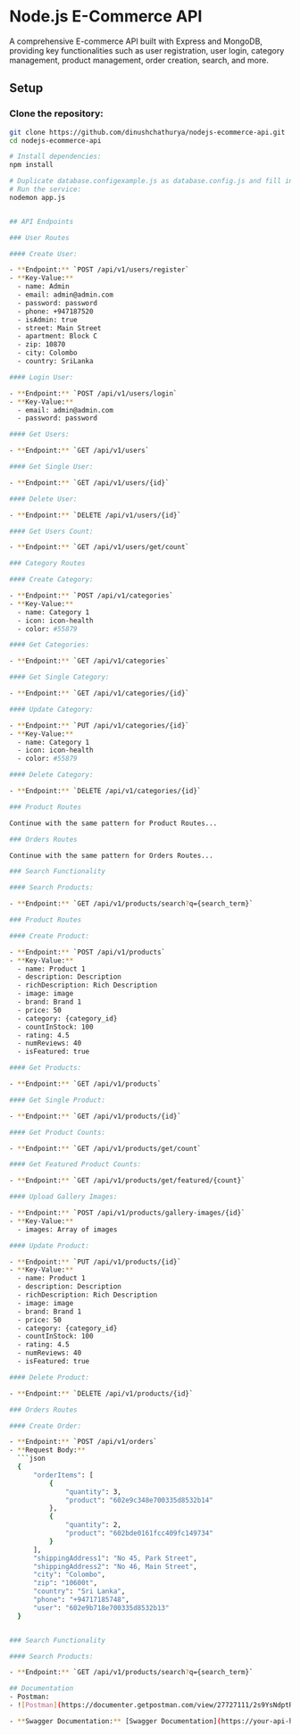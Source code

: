 # Node.js E-Commerce API

A comprehensive E-commerce API built with Express and MongoDB, providing key functionalities such as user registration, user login, category management, product management, order creation, search, and more.

## Setup

### Clone the repository:

```bash
git clone https://github.com/dinushchathurya/nodejs-ecommerce-api.git
cd nodejs-ecommerce-api

# Install dependencies:
npm install

# Duplicate database.configexample.js as database.config.js and fill in the environment variables.
# Run the service:
nodemon app.js


## API Endpoints

### User Routes

#### Create User:

- **Endpoint:** `POST /api/v1/users/register`
- **Key-Value:**
  - name: Admin
  - email: admin@admin.com
  - password: password
  - phone: +947187520
  - isAdmin: true
  - street: Main Street
  - apartment: Block C
  - zip: 10870
  - city: Colombo
  - country: SriLanka

#### Login User:

- **Endpoint:** `POST /api/v1/users/login`
- **Key-Value:**
  - email: admin@admin.com
  - password: password

#### Get Users:

- **Endpoint:** `GET /api/v1/users`

#### Get Single User:

- **Endpoint:** `GET /api/v1/users/{id}`

#### Delete User:

- **Endpoint:** `DELETE /api/v1/users/{id}`

#### Get Users Count:

- **Endpoint:** `GET /api/v1/users/get/count`

### Category Routes

#### Create Category:

- **Endpoint:** `POST /api/v1/categories`
- **Key-Value:**
  - name: Category 1
  - icon: icon-health
  - color: #55879

#### Get Categories:

- **Endpoint:** `GET /api/v1/categories`

#### Get Single Category:

- **Endpoint:** `GET /api/v1/categories/{id}`

#### Update Category:

- **Endpoint:** `PUT /api/v1/categories/{id}`
- **Key-Value:**
  - name: Category 1
  - icon: icon-health
  - color: #55879

#### Delete Category:

- **Endpoint:** `DELETE /api/v1/categories/{id}`

### Product Routes

Continue with the same pattern for Product Routes...

### Orders Routes

Continue with the same pattern for Orders Routes...

### Search Functionality

#### Search Products:

- **Endpoint:** `GET /api/v1/products/search?q={search_term}`

### Product Routes

#### Create Product:

- **Endpoint:** `POST /api/v1/products`
- **Key-Value:**
  - name: Product 1
  - description: Description
  - richDescription: Rich Description
  - image: image
  - brand: Brand 1
  - price: 50
  - category: {category_id}
  - countInStock: 100
  - rating: 4.5
  - numReviews: 40
  - isFeatured: true

#### Get Products:

- **Endpoint:** `GET /api/v1/products`

#### Get Single Product:

- **Endpoint:** `GET /api/v1/products/{id}`

#### Get Product Counts:

- **Endpoint:** `GET /api/v1/products/get/count`

#### Get Featured Product Counts:

- **Endpoint:** `GET /api/v1/products/get/featured/{count}`

#### Upload Gallery Images:

- **Endpoint:** `POST /api/v1/products/gallery-images/{id}`
- **Key-Value:**
  - images: Array of images

#### Update Product:

- **Endpoint:** `PUT /api/v1/products/{id}`
- **Key-Value:**
  - name: Product 1
  - description: Description
  - richDescription: Rich Description
  - image: image
  - brand: Brand 1
  - price: 50
  - category: {category_id}
  - countInStock: 100
  - rating: 4.5
  - numReviews: 40
  - isFeatured: true

#### Delete Product:

- **Endpoint:** `DELETE /api/v1/products/{id}`

### Orders Routes

#### Create Order:

- **Endpoint:** `POST /api/v1/orders`
- **Request Body:**
  ```json
  {
      "orderItems": [
          {
              "quantity": 3,
              "product": "602e9c348e700335d8532b14"
          },
          {
              "quantity": 2,
              "product": "602bde0161fcc409fc149734"
          }
      ],
      "shippingAddress1": "No 45, Park Street",
      "shippingAddress2": "No 46, Main Street",
      "city": "Colombo",
      "zip": "10600t",
      "country": "Sri Lanka",
      "phone": "+94717185748",
      "user": "602e9b718e700335d8532b13"
  }


### Search Functionality

#### Search Products:

- **Endpoint:** `GET /api/v1/products/search?q={search_term}`

## Documentation
- Postman:
- ![Postman](https://documenter.getpostman.com/view/27727111/2s9YsNdptR)

- **Swagger Documentation:** [Swagger Documentation](https://your-api-host/api/v1/api-docs/)
